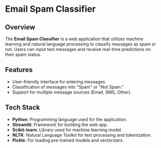 # Email Spam Classifier

## Overview
The **Email Spam Classifier** is a web application that utilizes machine learning and natural language processing to classify messages as spam or not. Users can input text messages and receive real-time predictions on their spam status.

## Features
- User-friendly interface for entering messages.
- Classification of messages into "Spam" or "Not Spam."
- Support for multiple message sources (Email, SMS, Other).

## Tech Stack
- **Python**: Programming language used for the application.
- **Streamlit**: Framework for building the web app.
- **Scikit-learn**: Library used for machine learning model.
- **NLTK**: Natural Language Toolkit for text processing and tokenization.
- **Pickle**: For loading pre-trained models and vectorizers.

